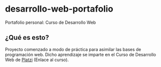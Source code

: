 # desarrollo-web-portafolio
Portafolio personal: Curso de Desarrollo Web

## ¿Qué es esto?
Proyecto comenzado a modo de práctica para asimilar las bases de programación web. Dicho aprendizaje se imparte en el Curso de Desarrollo Web de [Platzi](https://platzi.com/clases/html5-css3/) (Enlace al curso). 
